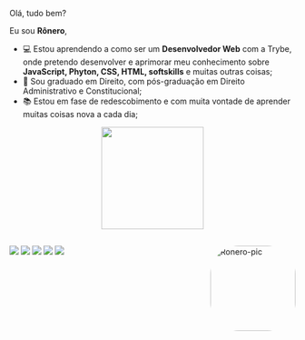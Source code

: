 Olá, tudo bem?

Eu sou **Rônero**,

- 💻 Estou aprendendo a como ser um **Desenvolvedor Web** com a Trybe, onde pretendo desenvolver e aprimorar meu conhecimento sobre **JavaScript, Phyton, CSS, HTML, softskills** e muitas outras coisas;
- 👔 Sou graduado em Direito, com pós-graduação em Direito Administrativo e Constitucional;
- 📚 Estou em fase de redescobimento e com muita vontade de aprender muitas coisas nova a cada dia;


<div align="center">
  <a href="https://github.com/ronerog">
  <img height="180em" src="https://github-readme-stats.vercel.app/api?username=ronerog&show_icons=true&theme=dracula&include_all_commits=true&count_private=true"/>
</div>


<img align="right" alt="Ronero-pic" height="150" style="border-radius:50px;" src="https://media.discordapp.net/attachments/736974805760475217/969452638376714250/picasion.com_7db3aaa985d68a2eec9ded24d3d8fea3.gif">

##

<div> 
   <a href="https://instagram.com/ronero.g" target="_blank"><img src="https://img.shields.io/badge/-Instagram-%23E4405F?style=for-the-badge&logo=instagram&logoColor=white" target="_blank"></a>
 	<a href="https://www.twitch.tv/ansios0_" target="_blank"><img src="https://img.shields.io/badge/Twitch-9146FF?style=for-the-badge&logo=twitch&logoColor=white" target="_blank"></a>
 <a href="https://discordapp.com/users/319915402069147659" target="_blank"><img src="https://img.shields.io/badge/Discord-7289DA?style=for-the-badge&logo=discord&logoColor=white" target="_blank"></a> 
  <a href = "mailto:ronerojr@gmail.com"><img src="https://img.shields.io/badge/-Gmail-%23333?style=for-the-badge&logo=gmail&logoColor=white" target="_blank"></a>
  <a href="https://www.linkedin.com/in/r%C3%B4nero-gomes-cavalcante-j%C3%BAnior-894231188/" target="_blank"><img src="https://img.shields.io/badge/-LinkedIn-%230077B5?style=for-the-badge&logo=linkedin&logoColor=white" target="_blank"></a> 

</div>
